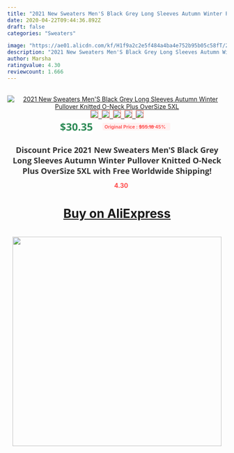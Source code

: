 ```yaml
---
title: "2021 New Sweaters Men'S Black Grey Long Sleeves Autumn Winter Pullover Knitted O-Neck Plus OverSize 5XL"
date: 2020-04-22T09:44:36.892Z
draft: false
categories: "Sweaters"

image: "https://ae01.alicdn.com/kf/H1f9a2c2e5f484a4ba4e752b95b05c58fT/2021-New-Sweaters-Men-S-Black-Grey-Long-Sleeves-Autumn-Winter-Pullover-Knitted-O-Neck-Plus.jpg"
description: "2021 New Sweaters Men'S Black Grey Long Sleeves Autumn Winter Pullover Knitted O-Neck Plus OverSize 5XL"
author: Marsha
ratingvalue: 4.30
reviewcount: 1.666
---
```

<br>
<div style="text-align: center;">
<a href="https://s.click.aliexpress.com/e/_A4Vz8h" target="_blank" rel="nofollow noopener noreferrer"><img alt="2021 New Sweaters Men'S Black Grey Long Sleeves Autumn Winter Pullover Knitted O-Neck Plus OverSize 5XL" class="magnifier-image" src="https://ae01.alicdn.com/kf/H1f9a2c2e5f484a4ba4e752b95b05c58fT/2021-New-Sweaters-Men-S-Black-Grey-Long-Sleeves-Autumn-Winter-Pullover-Knitted-O-Neck-Plus.jpg_640x640.jpg">
<br>
<img style="border:1px solid salmon" src="https://ae01.alicdn.com/kf/H1f9a2c2e5f484a4ba4e752b95b05c58fT/2021-New-Sweaters-Men-S-Black-Grey-Long-Sleeves-Autumn-Winter-Pullover-Knitted-O-Neck-Plus.jpg_120x120.jpg">&nbsp;&nbsp;<img style="border:1px solid salmon" src="https://ae01.alicdn.com/kf/H050018b85aaa46b1b8828bee7b6c1a794/2021-New-Sweaters-Men-S-Black-Grey-Long-Sleeves-Autumn-Winter-Pullover-Knitted-O-Neck-Plus.jpg_120x120.jpg">&nbsp;&nbsp;<img style="border:1px solid salmon" src="https://ae01.alicdn.com/kf/H88b7c865279142aeb19b17e339c0bb3cx/2021-New-Sweaters-Men-S-Black-Grey-Long-Sleeves-Autumn-Winter-Pullover-Knitted-O-Neck-Plus.jpg_120x120.jpg">&nbsp;&nbsp;<img style="border:1px solid salmon" src="https://ae01.alicdn.com/kf/H8d55de570e24419a8247eb3339bc6ac5z/2021-New-Sweaters-Men-S-Black-Grey-Long-Sleeves-Autumn-Winter-Pullover-Knitted-O-Neck-Plus.jpg_120x120.jpg">&nbsp;&nbsp;<img style="border:1px solid salmon" src="https://ae01.alicdn.com/kf/Hb08021546c334f0b93a2707c7355b82aY/2021-New-Sweaters-Men-S-Black-Grey-Long-Sleeves-Autumn-Winter-Pullover-Knitted-O-Neck-Plus.jpg_120x120.jpg"></a></div><br0>
<div style="text-align: center;"><span style="background-color: white; border: 0px; box-sizing: border-box; color: seagreen; display: inline-block; font-family: &quot;open sans&quot; , &quot;arial&quot; , &quot;helvetica&quot; , sans-serif , &quot;heiti&quot;; font-size: 24px; font-stretch: inherit; font-weight: 700; line-height: inherit; margin: 0px 10px 0px 0px; padding: 0px; vertical-align: middle;">$30.35 </span>
<span style="background: rgb(255 , 241 , 241); border-radius: 3px; border: 0px; box-sizing: border-box; color: #ff4747; display: inline-block; font-family: inherit; font-size: 12px; font-stretch: inherit; font-style: inherit; font-variant: inherit; font-weight: 600; line-height: inherit; margin: 0px; padding: 2px 5px; transform: scale(0.9); vertical-align: middle;">Original Price : <b style="text-decoration: line-through;">$55.18 </b> 45%&nbsp;&nbsp;</span></div>
<h1 style="color: #333333; display: inline-block; font-family: &quot;open sans&quot; , &quot;arial&quot; , &quot;helvetica&quot; , sans-serif , &quot;heiti&quot;; font-size: 18px; font-stretch: inherit; font-weight: 700; text-align: center;">Discount Price 2021 New Sweaters Men'S Black Grey Long Sleeves Autumn Winter Pullover Knitted O-Neck Plus OverSize 5XL with Free Worldwide Shipping!</h1>
<div style="color: #ff4747; text-align: center;">
<img src="https://4.bp.blogspot.com/-M0ZcTcb-5uY/XleCXlxnR4I/AAAAAAAAAEc/OrjgMkXV1oMQFaCRZj5HQwOCBcu3w1FegCPcBGAYYCw/s1600/star.png" style="height: 15px;">&nbsp;<b>4.30</b></div>
<div class="button_cont" align="center"><a class="buynow_a" href="https://s.click.aliexpress.com/e/_A4Vz8h" target="_blank" rel="nofollow noopener noreferrer"><H1>Buy on AliExpress</H1></a></div><br>
<div class="separator" style="clear: both; text-align: center;">
<img src="https://lh3.googleusercontent.com/-pTy5HemUv9M/XlePHvY0dAI/AAAAAAAAAE4/0nX5iRUoIWY8eMW9Dpxeirr157OZliDIgCLcBGAsYHQ/s1600/badge.gif" width="480">
</div>
